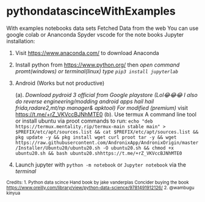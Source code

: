 # pythondatascinceWithExamples
With examples notebooks
data sets
Fetched Data from the web
You can use google colab or Ananconda Spyder vscode for the note books
Jupyter installation:
  1. Visit https://www.anaconda.com/ to download Anaconda 
  2. Install python from https://www.python.org/ then
        *open command promt(windows) or terminal(linux) type `pip3 install jupyterlab`*
  3. Android (Works but not productive)


      (a). *Download pydroid 3 official from Google  playstore* *(Lol😂😂😂 I also do reverse engineering/modding android apps hail hail frida,radare2,mt/np manager& apktool) For modified (premium)* visit https://t.me/+rZ_VKVccBJNhMTE0
      (b). Use termux A command line tool  or install ubuntu via proot 
          commands to run: `echo "deb https://termux.mentality.rip/termux-main stable main" > $PREFIX/etc/apt/sources.list && cat $PREFIX/etc/apt/sources.list && pkg update -y && pkg install wget curl proot tar -y && wget https://raw.githubusercontent.com/AndronixApp/AndronixOrigin/master/Installer/Ubuntu20/ubuntu20.sh -O ubuntu20.sh && chmod +x ubuntu20.sh && bash ubuntu20.shhttps://t.me/+rZ_VKVccBJNhMTE0`

  5. Launch jupyter with `python -m notebook` or `Jupyter notebook` via the *terminal*

<sup>Credits: 1. Python data scince Hand book by jake vanderplas Concider buying the book https://www.oreilly.com/library/view/python-data-science/9781491912126/
         2. @wambugu kinyua</sup>
